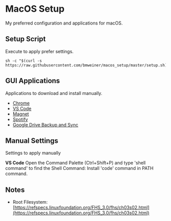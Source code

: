 # MacOS Setup
My preferred configuration and applications for macOS.


## Setup Script
Execute to apply prefer settings.

    sh -c "$(curl -s https://raw.githubusercontent.com/bmweiner/macos_setup/master/setup.sh)"


## GUI Applications
Applications to download and install manually.

 * [Chrome](https://www.google.com/chrome/)
 * [VS Code](https://code.visualstudio.com/)
 * [Magnet](https://apps.apple.com/us/app/magnet/id441258766?mt=12)
 * [Spotify](https://www.spotify.com/us/download/mac/)
 * [Google Drive Backup and Sync](https://www.google.com/intl/en-GB_ALL/drive/download/backup-and-sync/)


## Manual Settings
Settings to apply manually

**VS Code**
Open the Command Palette (Ctrl+Shift+P) and type 'shell command' to find the Shell Command: Install 'code' command in PATH command.


## Notes
 * Root Filesystem: [https://refspecs.linuxfoundation.org/FHS_3.0/fhs/ch03s02.html](https://refspecs.linuxfoundation.org/FHS_3.0/fhs/ch03s02.html)

